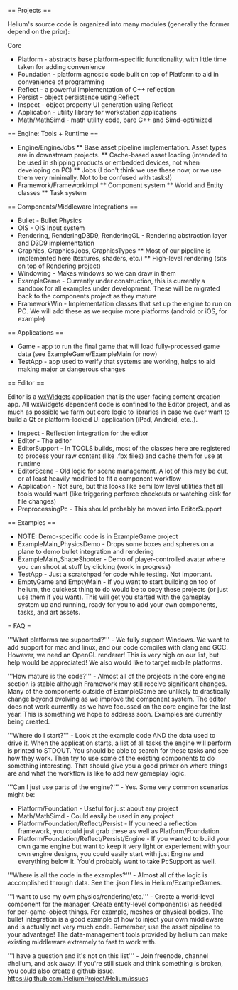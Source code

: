== Projects ==

Helium's source code is organized into many modules (generally the former depend on the prior):

Core
* Platform - abstracts base platform-specific functionality, with little time taken for adding convenience
* Foundation - platform agnostic code built on top of Platform to aid in convenience of programming
* Reflect - a powerful implementation of C++ reflection
* Persist - object persistence using Reflect
* Inspect - object property UI generation using Reflect
* Application - utility library for workstation applications
* Math/MathSimd - math utility code, bare C++ and Simd-optimized

== Engine: Tools + Runtime ==

* Engine/EngineJobs
** Base asset pipeline implementation. Asset types are in downstream projects.
** Cache-based asset loading (intended to be used in shipping products or embedded devices, not when developing on PC)
** Jobs (I don't think we use these now, or we use them very minimally. Not to be confused with tasks!)
* Framework/FrameworkImpl
** Component system
** World and Entity classes
** Task system

== Components/Middleware Integrations ==

* Bullet - Bullet Physics
* OIS - OIS Input system
* Rendering, RenderingD3D9, RenderingGL - Rendering abstraction layer and D3D9 implementation
* Graphics, GraphicsJobs, GraphicsTypes
** Most of our pipeline is implemented here (textures, shaders, etc.)
** High-level rendering (sits on top of Rendering project)
* Windowing - Makes windows so we can draw in them
* ExampleGame - Currently under construction, this is currently a sandbox for all examples under development. These will be migrated back to the components project as they mature
* FrameworkWin - Implementation classes that set up the engine to run on PC. We will add these as we require more platforms (android or iOS, for example)

== Applications ==

* Game - app to run the final game that will load fully-processed game data (see ExampleGame/ExampleMain for now)
* TestApp - app used to verify that systems are working, helps to aid making major or dangerous changes

== Editor ==

Editor is a [wxWidgets](http://wxwidgets.org) application that is the user-facing content creation app.  All wxWidgets dependent code is confined to the Editor project, and as much as possible we farm out core logic to libraries in case we ever want to build a Qt or platform-locked UI application (iPad, Android, etc..).

* Inspect - Reflection integration for the editor
* Editor - The editor
* EditorSupport - In TOOLS builds, most of the classes here are registered to process your raw content (like .fbx files) and cache them for use at runtime
* EditorScene - Old logic for scene management. A lot of this may be cut, or at least heavily modified to fit a component workflow
* Application - Not sure, but this looks like semi low level utilities that all tools would want (like triggering perforce checkouts or watching disk for file changes)
* PreprocessingPc - This should probably be moved into EditorSupport

== Examples ==

* NOTE: Demo-specific code is in ExampleGame project
* ExampleMain_PhysicsDemo - Drops some boxes and spheres on a plane to demo bullet integration and rendering
* ExampleMain_ShapeShooter - Demo of player-controlled avatar where you can shoot at stuff by clicking (work in progress)
* TestApp - Just a scratchpad for code while testing. Not important.
* EmptyGame and EmptyMain - If you want to start building on top of helium, the quickest thing to do would be to copy these projects (or just use them if you want). This will get you started with the gameplay system up and running, ready for you to add your own components, tasks, and art assets.

= FAQ =

'''What platforms are supported?''' - We fully support Windows. We want to add support for mac and linux, and our code compiles with clang and GCC. However, we need an OpenGL renderer! This is very high on our list, but help would be appreciated! We also would like to target mobile platforms.

'''How mature is the code?''' - Almost all of the projects in the core engine section is stable although Framework may still receive significant changes. Many of the components outside of ExampleGame are unlikely to drastically change beyond evolving as we improve the component system. The editor does not work currently as we have focussed on the core engine for the last year. This is something we hope to address soon. Examples are currently being created.

'''Where do I start?''' - Look at the example code AND the data used to drive it. When the application starts, a list of all tasks the engine will perform is printed to STDOUT. You should be able to search for these tasks and see how they work. Then try to use some of the existing components to do something interesting. That should give you a good primer on where things are and what the workflow is like to add new gameplay logic.

'''Can I just use parts of the engine?''' - Yes. Some very common scenarios might be:
* Platform/Foundation - Useful for just about any project
* Math/MathSimd - Could easily be used in any project
* Platform/Foundation/Reflect/Persist - If you need a reflection framework, you could just grab these as well as Platform/Foundation.
* Platform/Foundation/Reflect/Persist/Engine - If you wanted to build your own game engine but want to keep it very light or experiement with your own engine designs, you could easily start with just Engine and everything below it. You'd probably want to take PcSupport as well.

'''Where is all the code in the examples?''' - Almost all of the logic is accomplished through data. See the .json files in Helium/ExampleGames.

'''I want to use my own physics/rendering/etc.''' - Create a world-level component for the manager. Create entity-level component(s) as needed for per-game-object things. For example, meshes or physical bodies. The bullet integration is a good example of how to inject your own middleware and is actually not very much code. Remember, use the asset pipeline to your advantage! The data-management tools provided by helium can make existing middleware extremely to fast to work with.

'''I have a question and it's not on this list''' - Join freenode, channel #helium, and ask away. If you're still stuck and think something is broken, you could also create a github issue. https://github.com/HeliumProject/Helium/issues
